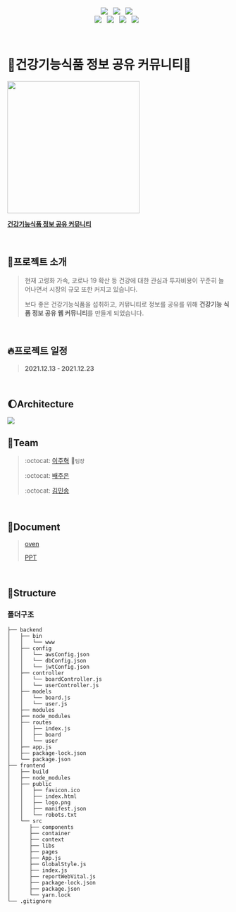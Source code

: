 <br/>
<p align="center">
  <img src="https://img.shields.io/badge/React-61DAFB?style=flat-square&logo=React&logoColor=white" /> &nbsp
  <img src="https://img.shields.io/badge/styledComponents-DB7093?style=flat-square&logo=styled-components&logoColor=white" /> &nbsp 
  <img src="https://img.shields.io/badge/JavaScript-F7DF1E?style=flat-square&logo=JavaScript&logoColor=white"/> &nbsp <br />
  <img src="https://img.shields.io/badge/Node.js-339933?style=flat-square&logo=Node.js&logoColor=white"/> &nbsp
  <img src="https://img.shields.io/badge/Express-000000?style=flat-square&logo=Express&logoColor=white"/> &nbsp  
  <img src="https://img.shields.io/badge/MongoDB-47A248?style=flat-square&logo=MongoDB&logoColor=white"/> &nbsp 
  <img src="https://img.shields.io/badge/Amazon AWS-232F3E?style=flat-square&logo=Amazon%20AWS&logoColor=white"/> &nbsp
</p>

<br/>

# :pill:건강기능식품 정보 공유 커뮤니티:pill:
<img src="https://user-images.githubusercontent.com/73999808/147055064-815721cb-b79b-43d5-8268-7b014de62ad8.png" width="300px"/>

[**건강기능식품 정보 공유 커뮤니티**](http://nutrient-kmin.s3-website.ap-northeast-2.amazonaws.com/)

<br/>

## :rainbow:프로젝트 소개
> 현재 고령화 가속, 코로나 19 확산 등 건강에 대한 관심과 투자비용이 꾸준히 늘어나면서 시장의 규모 또한 커지고 있습니다. 
> 
> 보다 좋은 건강기능식품을 섭취하고, 커뮤니티로 정보를 공유를 위해 **건강기능 식품 정보 공유 웹 커뮤니티**를 만들게 되었습니다. 

<br/>

## :fire:프로젝트 일정
> **2021.12.13 - 2021.12.23**

<br/>

## :moon:Architecture
<img src="https://user-images.githubusercontent.com/73999808/147174986-8f490244-96aa-4fd3-9259-3bc196f5d416.png" />

<br/>

## :handshake:Team
> :octocat: [이주혁](https://github.com/leejh96) :raising_hand:`팀장`
> 
> :octocat: [배주은](https://github.com/jurincess)
> 
> :octocat: [김민송](https://github.com/kmin3560)

<br/>

## :bookmark_tabs:Document
> [oven](https://ovenapp.io/project/zyP9yKD5FFlJGFkqVbaQeNBf3O9JMklG#DxMJ1)
> 
> [PPT](https://docs.google.com/presentation/d/1T7MUmJWTKmj-U9jeIrX87KnDlKlvQyleV0ZvtC0L20A/edit?usp=sharing)

<br/>

## :ledger:Structure

### 폴더구조
```
├── backend
│   ├── bin
│   │   └── www 
│   ├── config
│   │   └── awsConfig.json
│   │   └── dbConfig.json
│   │   └── jwtConfig.json
│   ├── controller 
│   │   └── boardController.js
│   │   └── userController.js
│   ├── models
│   │   └── board.js
│   │   └── user.js
│   ├── modules
│   ├── node_modules
│   ├── routes
│   │   ├── index.js
│   │   ├── board
│   │   └── user
│   ├── app.js
│   ├── package-lock.json
│   └── package.json
├── frontend
│   ├── build
│   ├── node_modules
│   ├── public
│   │   ├── favicon.ico
│   │   ├── index.html
│   │   ├── logo.png
│   │   ├── manifest.json
│   │   └── robots.txt
│   └── src
│      ├── components
│      ├── container
│      ├── context
│      ├── libs
│      ├── pages
│      ├── App.js
│      ├── GlobalStyle.js
│      ├── index.js
│      ├── reportWebVital.js
│      ├── package-lock.json
│      ├── package.json
│      └── yarn.lock
└── .gitignore
```
